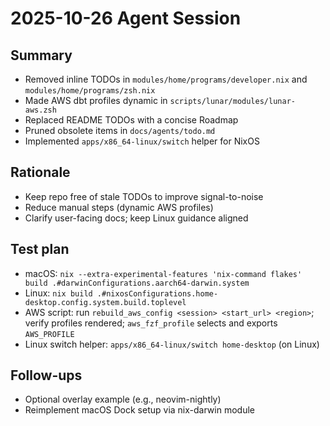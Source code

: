 # 2025-10-26 Agent Session

## Summary
- Removed inline TODOs in `modules/home/programs/developer.nix` and `modules/home/programs/zsh.nix`
- Made AWS dbt profiles dynamic in `scripts/lunar/modules/lunar-aws.zsh`
- Replaced README TODOs with a concise Roadmap
- Pruned obsolete items in `docs/agents/todo.md`
- Implemented `apps/x86_64-linux/switch` helper for NixOS

## Rationale
- Keep repo free of stale TODOs to improve signal-to-noise
- Reduce manual steps (dynamic AWS profiles)
- Clarify user-facing docs; keep Linux guidance aligned

## Test plan
- macOS: `nix --extra-experimental-features 'nix-command flakes' build .#darwinConfigurations.aarch64-darwin.system`
- Linux: `nix build .#nixosConfigurations.home-desktop.config.system.build.toplevel`
- AWS script: run `rebuild_aws_config <session> <start_url> <region>`; verify profiles rendered; `aws_fzf_profile` selects and exports `AWS_PROFILE`
- Linux switch helper: `apps/x86_64-linux/switch home-desktop` (on Linux)

## Follow-ups
- Optional overlay example (e.g., neovim-nightly)
- Reimplement macOS Dock setup via nix-darwin module
